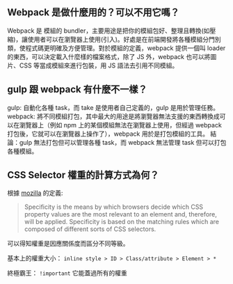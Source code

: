 ## Webpack 是做什麼用的？可以不用它嗎？

Webpack 是 模組的 bundler，主要用途是把你的模組包好、整理且轉換(如壓縮)，讓使用者可以在瀏覽器上使用(引入)。好處是在前端開發將各種模組分門別類，使程式碼更明確及方便管理。對於模組的定義，webpack 提供一個叫 loader 的東西，可以決定載入什麼樣的檔案格式，除了 JS 外，webpack 也可以將圖片、CSS 等當成模組來進行包裝，用 JS 語法去引用不同模組。

## gulp 跟 webpack 有什麼不一樣？

gulp: 自動化各種 task，而 take 是使用者自己定義的，gulp 是用於管理任務。
webpack: 將不同模組打包，其中最大的用途是將瀏覽器無法支援的東西轉換成可以在瀏覽器上（例如 npm 上的某個模組無法在瀏覽器上使用，但經過 webpack 打包後，它就可以在瀏覽器上操作了），webpack 用於是打包模組的工具。
結論：gulp 無法打包但可以管理各種 task，而 webpack 無法管理 task 但可以打包各種模組。

## CSS Selector 權重的計算方式為何？
根據 [mozilla](https://developer.mozilla.org/en-US/docs/Web/CSS/Specificity) 的定義:
> Specificity is the means by which browsers decide which CSS property values are the most relevant to an element and, therefore, will be applied. Specificity is based on the matching rules which are composed of different sorts of CSS selectors.

可以得知權重是因應關係度而區分不同等級。

基本上的權重大小：
`inline style > ID > Class/attribute > Element > *`

終極霸王：
`!important` 
它能蓋過所有的權重

